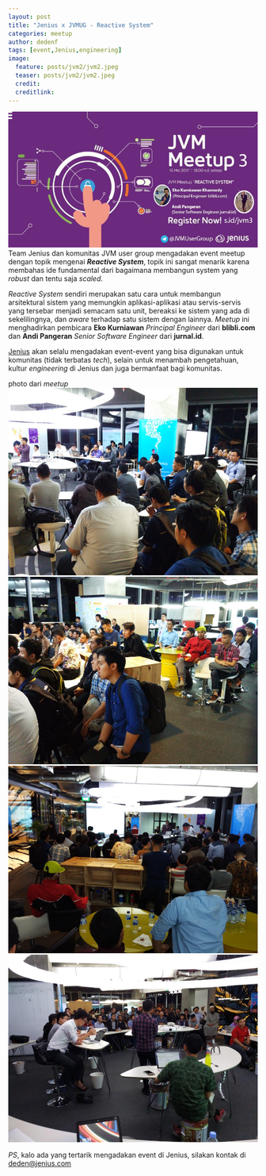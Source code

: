 ```yaml
---
layout: post
title: "Jenius x JVMUG - Reactive System"
categories: meetup
author: dedenf
tags: [event,Jenius,engineering]
image:
  feature: posts/jvm2/jvm2.jpeg
  teaser: posts/jvm2/jvm2.jpeg
  credit:
  creditlink:
---
```


![jvm x Jenius](/images/posts/jvm2/jvm2.jpeg)
Team Jenius dan komunitas JVM user group mengadakan event meetup dengan topik mengenai ***Reactive System***, topik ini sangat menarik karena membahas ide fundamental dari bagaimana membangun system yang *robust* dan tentu saja *scaled*.

<!--break-->

*Reactive System* sendiri merupakan satu cara untuk membangun arsitektural sistem yang memungkin aplikasi-aplikasi atau servis-servis yang tersebar menjadi semacam satu unit, bereaksi ke sistem yang ada di sekelilingnya, dan *aware* terhadap satu sistem dengan lainnya.
*Meetup* ini menghadirkan pembicara **Eko Kurniawan** *Principal Engineer* dari **blibli.com** dan **Andi Pangeran** *Senior Software Engineer* dari **jurnal.id**.

[Jenius](https://jenius.com) akan selalu mengadakan event-event yang bisa digunakan untuk komunitas (tidak terbatas *tech*), selain untuk menambah pengetahuan, kultur *engineering* di Jenius dan juga bermanfaat bagi komunitas.
<!-- more -->
photo dari *meetup*
[![jvm x Jenius](/images/posts/jvm2/jvm2-0.jpg)](/images/posts/jvm2/jvm2-0-large.jpg)
[![jvm x Jenius](/images/posts/jvm2/jvm2-1.jpg)](/images/posts/jvm2/jvm2-1-large.jpg)
[![jvm x Jenius](/images/posts/jvm2/jvm2-2.jpg)](/images/posts/jvm2/jvm2-2-large.jpg)
[![jvm x Jenius](/images/posts/jvm2/jvm2-3.jpg)](/images/posts/jvm2/jvm2-3-large.jpg)


*PS*, kalo ada yang tertarik mengadakan event di Jenius, silakan kontak di deden@jenius.com